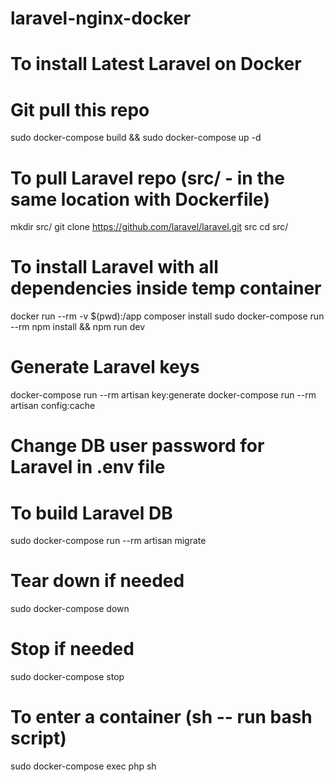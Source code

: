 # laravel-nginx-docker

# To install Latest Laravel on Docker

# Git pull this repo
sudo docker-compose build && sudo docker-compose up -d

# To pull Laravel repo (src/ - in the same location with Dockerfile)
mkdir src/
git clone https://github.com/laravel/laravel.git src
cd src/

# To install Laravel with all dependencies inside temp container
docker run --rm -v $(pwd):/app composer install
sudo docker-compose run --rm npm install && npm run dev

# Generate Laravel keys
docker-compose run --rm artisan key:generate
docker-compose run --rm artisan config:cache

# Change DB user password for Laravel in .env file 

# To build Laravel DB
sudo docker-compose run --rm artisan migrate

# Tear down if needed
sudo docker-compose down

# Stop if needed
sudo docker-compose stop

# To enter a container (sh -- run bash script)
sudo docker-compose exec php sh



